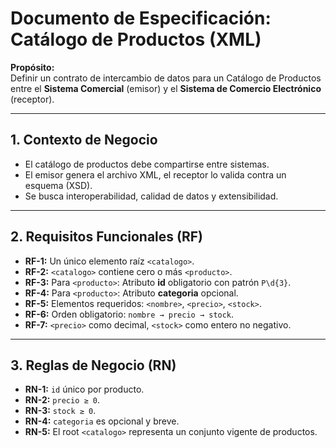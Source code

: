 # Documento de Especificación: Catálogo de Productos (XML)

**Propósito:**  
Definir un contrato de intercambio de datos para un Catálogo de Productos entre el **Sistema Comercial** (emisor) y el **Sistema de Comercio Electrónico** (receptor).

---

## 1. Contexto de Negocio
- El catálogo de productos debe compartirse entre sistemas.  
- El emisor genera el archivo XML, el receptor lo valida contra un esquema (XSD).  
- Se busca interoperabilidad, calidad de datos y extensibilidad.  

---

## 2. Requisitos Funcionales (RF)
- **RF-1:** Un único elemento raíz `<catalogo>`.  
- **RF-2:** `<catalogo>` contiene cero o más `<producto>`.  
- **RF-3:** Para `<producto>`: Atributo **id** obligatorio con patrón `P\d{3}`.  
- **RF-4:** Para `<producto>`: Atributo **categoria** opcional.  
- **RF-5:** Elementos requeridos: `<nombre>`, `<precio>`, `<stock>`.  
- **RF-6:** Orden obligatorio: `nombre → precio → stock`.  
- **RF-7:** `<precio>` como decimal, `<stock>` como entero no negativo.  

---

## 3. Reglas de Negocio (RN)
- **RN-1:** `id` único por producto.  
- **RN-2:** `precio ≥ 0`.  
- **RN-3:** `stock ≥ 0`.  
- **RN-4:** `categoria` es opcional y breve.  
- **RN-5:** El root `<catalogo>` representa un conjunto vigente de productos.  
